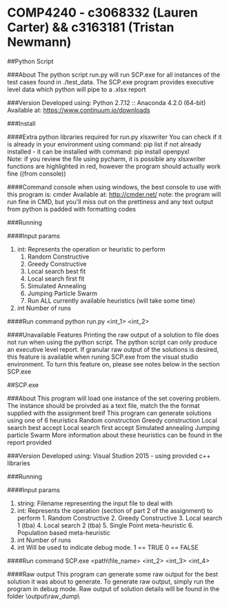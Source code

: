 # COMP4240 - c3068332 (Lauren Carter) && c3163181 (Tristan Newmann)


##Python Script

###About
The python script run.py will run SCP.exe for all instances of the test cases found in ./test_data.  The SCP.exe program provides executive level data which python will pipe to a .xlsx report

###Version
Developed using:
Python 2.7.12 :: Anaconda 4.2.0 (64-bit)
Available at:	https://www.continuum.io/downloads
	
	
###Install
	
####Extra python libraries required for run.py
xlsxwriter
You can check if it is already in your environment using command:
	pip list
if not already installed - it can be installed with command:
	pip install openpyxl	
Note:  if you review the file using pycharm, it is possible any xlsxwriter functions are highlighted in red, however the program should actually work fine ((from console))
	
####Command console
when using windows, the best console to use with this program is: cmder
Available at: http://cmder.net/
note: the program will run fine in CMD, but you'll miss out on the prettiness and any text output from python is padded with formatting codes

###Running
	
####Input params
1. int:	Represents the operation or heuristic to perform
	1.  Random Constructive
	2.  Greedy Constructive
	3.  Local search best fit
	4.  Local search first fit
	5.  Simulated Annealing
	6.  Jumping Particle Swarm
	7.  Run ALL currently available heuristics (will take some time)
2. int	Number of runs
	
####Run command
python run.py <int_1> <int_2>
	
####Unavailable Features
Printing the raw output of a solution to file does not run when using the python script. 
The python script can only produce an executive level report.
If granular raw output of the solutions is desired, this feature is available when runing SCP.exe from the visual studio environment.
To turn this feature on, please see notes below in the section SCP.exe 
 

##SCP.exe

###About
This program will load one instance of the set covering problem.
The instance should be proivded as a text file, match the the format supplied with the assignment breif
This program can generate solutions using one of 6 heuristics
	Random construction
	Greedy construction
	Local search best accept
	Local search first accept
	Simulated annealing
	Jumping particle Swarm
More information about these heuristics can be found in the report provided

###Version
Developed using:
Visual Studion 2015 - using provided c++ libraries

###Running
	
####Input params
1. string:		Filename representing the input file to deal with
2. int:			Represents the operation (section of part 2 of the assignment) to perform
				1.  Random Constructive
				2.  Greedy Constructive
				3.  Local search 1 (tba)
				4.  Local search 2 (tba)
				5.  Single Point meta-heuristic
				6.  Population based meta-heuristic
3. int			Number of runs
4. int			Will be used to indicate debug mode. 1 == TRUE 0 == FALSE
	
####Run command
SCP.exe <path\file_name> <int_2> <int_3> <int_4>

####Raw output
This program can generate some raw output for the best solution it was about to generate.  To generate raw output, simply run the program in debug mode. Raw output of solution details will be found in the folder \output\raw_dump\
